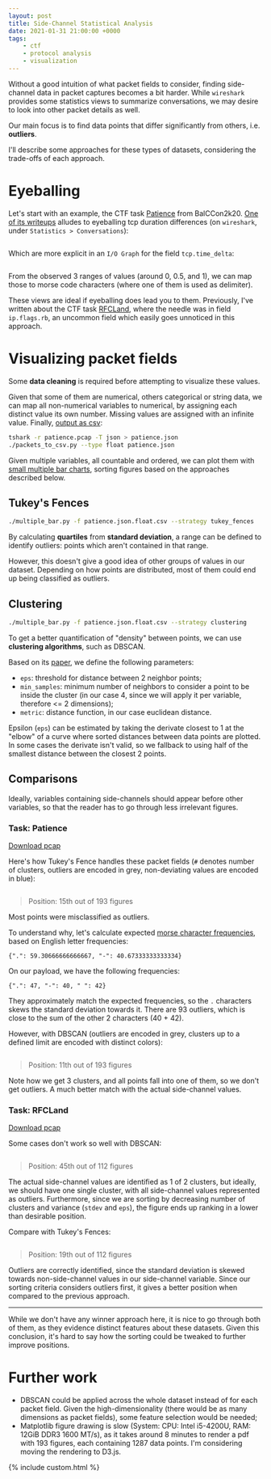 ```yaml
---
layout: post
title: Side-Channel Statistical Analysis
date: 2021-01-31 21:00:00 +0000
tags:
    - ctf
    - protocol analysis
    - visualization
---
```


Without a good intuition of what packet fields to consider, finding side-channel data in packet captures becomes a bit harder. While `wireshark` provides some statistics views to summarize conversations, we may desire to look into other packet details as well.

Our main focus is to find data points that differ significantly from others, i.e. **outliers**.

I'll describe some approaches for these types of datasets, considering the trade-offs of each approach.

# Eyeballing

Let's start with an example, the CTF task [Patience](https://ctftime.org/writeup/24019) from BalCCon2k20. [One of its writeups](https://ajdin.io/posts/ctf-balccon-2020/#forensicspatience) alludes to eyeballing tcp duration differences (on `wireshark`, under `Statistics > Conversations`):

<div class="c-container-center">
    <img src="{{site.url}}{{site.baseurl}}/assets/img/side-channels/conversations.png" alt=""/>
</div>

Which are more explicit in an `I/O Graph` for the field `tcp.time_delta`:

<div class="c-container-center">
    <img src="{{site.url}}{{site.baseurl}}/assets/img/side-channels/io_graph.png" alt=""/>
</div>

From the observed 3 ranges of values (around 0, 0.5, and 1), we can map those to morse code characters (where one of them is used as delimiter).

These views are ideal if eyeballing does lead you to them. Previously, I've written about the CTF task [RFCLand](https://nevesnunes.github.io/blog/2020/07/20/CTF-Writeup-UIUCTF-2020-RFCland.html), where the needle was in field `ip.flags.rb`, an uncommon field which easily goes unnoticed in this approach.

# Visualizing packet fields

Some **data cleaning** is required before attempting to visualize these values.

Given that some of them are numerical, others categorical or string data, we can map all non-numerical variables to numerical, by assigning each distinct value its own number. Missing values are assigned with an infinite value. Finally, [output as csv](https://github.com/nevesnunes/env/blob/master/common/code/snippets/pcap/packets_to_csv.py):

```bash
tshark -r patience.pcap -T json > patience.json
./packets_to_csv.py --type float patience.json
```

Given multiple variables, all countable and ordered, we can plot them with [small multiple bar charts](https://github.com/nevesnunes/aggregables/blob/master/aggregables/captures/matplotlib/multiple_bar.py), sorting figures based on the approaches described below.

## Tukey's Fences

```bash
./multiple_bar.py -f patience.json.float.csv --strategy tukey_fences
```

By calculating **quartiles** from **standard deviation**, a range can be defined to identify outliers: points which aren't contained in that range.

However, this doesn't give a good idea of other groups of values in our dataset. Depending on how points are distributed, most of them could end up being classified as outliers.

## Clustering

```bash
./multiple_bar.py -f patience.json.float.csv --strategy clustering
```

To get a better quantification of "density" between points, we can use **clustering algorithms**, such as DBSCAN.

Based on its [paper](http://www2.cs.uh.edu/~ceick/7363/Papers/dbscan.pdf), we define the following parameters:

- `eps`: threshold for distance between 2 neighbor points;
- `min_samples`: minimum number of neighbors to consider a point to be inside the cluster (in our case 4, since we will apply it per variable, therefore <= 2 dimensions);
- `metric`: distance function, in our case euclidean distance.

Epsilon (`eps`) can be estimated by taking the derivate closest to 1 at the "elbow" of a curve where sorted distances between data points are plotted. In some cases the derivate isn't valid, so we fallback to using half of the smallest distance between the closest 2 points.

## Comparisons

Ideally, variables containing side-channels should appear before other variables, so that the reader has to go through less irrelevant figures.

### Task: Patience

[Download pcap]({{site.url}}{{site.baseurl}}/assets/writeups/BalCCon2k20/patience.pcap)

Here's how Tukey's Fence handles these packet fields (`#` denotes number of clusters, outliers are encoded in grey, non-deviating values are encoded in blue):

<div class="c-container-center">
    <img src="{{site.url}}{{site.baseurl}}/assets/img/side-channels/patience-tukey.png" alt=""/>
</div>

> Position: 15th out of 193 figures

Most points were misclassified as outliers.

To understand why, let's calculate expected [morse character frequencies](https://github.com/nevesnunes/env/blob/master/common/code/snippets/encodings/morse_letter_frequency.py), based on English letter frequencies:

```
{".": 59.30666666666667, "-": 40.67333333333334}
```

On our payload, we have the following frequencies:

```
{".": 47, "-": 40, " ": 42}
```

They approximately match the expected frequencies, so the `.` characters skews the standard deviation towards it. There are 93 outliers, which is close to the sum of the other 2 characters (40 + 42).

However, with DBSCAN (outliers are encoded in grey, clusters up to a defined limit are encoded with distinct colors):

<div class="c-container-center">
    <img src="{{site.url}}{{site.baseurl}}/assets/img/side-channels/patience-dbscan.png" alt=""/>
</div>

> Position: 11th out of 193 figures

Note how we get 3 clusters, and all points fall into one of them, so we don't get outliers. A much better match with the actual side-channel values.

### Task: RFCLand

[Download pcap]({{site.url}}{{site.baseurl}}/assets/writeups/UIUCTF2020/challenge.pcap)

Some cases don't work so well with DBSCAN:

<div class="c-container-center">
    <img src="{{site.url}}{{site.baseurl}}/assets/img/side-channels/rfcland-dbscan.png" alt=""/>
</div>

> Position: 45th out of 112 figures

The actual side-channel values are identified as 1 of 2 clusters, but ideally, we should have one single cluster, with all side-channel values represented as outliers. Furthermore, since we are sorting by decreasing number of clusters and variance (`stdev` and `eps`), the figure ends up ranking in a lower than desirable position.

Compare with Tukey's Fences:

<div class="c-container-center">
    <img src="{{site.url}}{{site.baseurl}}/assets/img/side-channels/rfcland-tukey.png" alt=""/>
</div>

> Position: 19th out of 112 figures

Outliers are correctly identified, since the standard deviation is skewed towards non-side-channel values in our side-channel variable. Since our sorting criteria considers outliers first, it gives a better position when compared to the previous approach.

---

While we don't have any winner approach here, it is nice to go through both of them, as they evidence distinct features about these datasets. Given this conclusion, it's hard to say how the sorting could be tweaked to further improve positions.

# Further work

- DBSCAN could be applied across the whole dataset instead of for each packet field. Given the high-dimensionality (there would be as many dimensions as packet fields), some feature selection would be needed;
- Matplotlib figure drawing is slow (System: CPU: Intel i5-4200U, RAM: 12GiB DDR3 1600 MT/s), as it takes around 8 minutes to render a pdf with 193 figures, each containing 1287 data points. I'm considering moving the rendering to D3.js.

{% include custom.html %}
